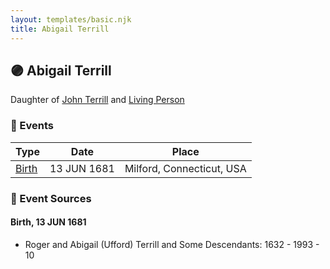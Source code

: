 ```yaml
---
layout: templates/basic.njk
title: Abigail Terrill
---
```

## 🟣 Abigail Terrill

Daughter of [John Terrill](/people/6/65221157) and [Living Person](/people/4/48582652)

### 📆 Events

Type | Date | Place
------ | ------ | ------
[Birth](#event-95de4fe4-7263-4c81-8938-1f1a590580b8) | 13 JUN 1681 | Milford, Connecticut, USA

### 📰 Event Sources

#### <a id="event-95de4fe4-7263-4c81-8938-1f1a590580b8"></a> Birth, 13 JUN 1681
* Roger and Abigail (Ufford) Terrill and Some Descendants: 1632 - 1993  - 10